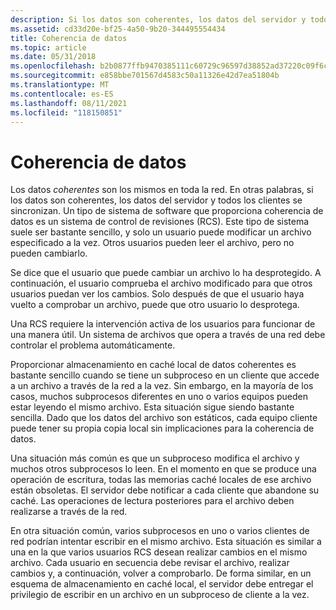 ```yaml
---
description: Si los datos son coherentes, los datos del servidor y todos los clientes se sincronizan. Un tipo de sistema de software que proporciona coherencia de datos es un sistema de control de revisiones (RCS).
ms.assetid: cd33d20e-bf25-4a50-9b20-344495554434
title: Coherencia de datos
ms.topic: article
ms.date: 05/31/2018
ms.openlocfilehash: b2b0877ffb9470385111c60729c96597d38852ad37220c09f6c27e6977e0e97c
ms.sourcegitcommit: e858bbe701567d4583c50a11326e42d7ea51804b
ms.translationtype: MT
ms.contentlocale: es-ES
ms.lasthandoff: 08/11/2021
ms.locfileid: "118150851"
---
```

# <a name="data-coherency"></a>Coherencia de datos

Los datos *coherentes* son los mismos en toda la red. En otras palabras, si los datos son coherentes, los datos del servidor y todos los clientes se sincronizan. Un tipo de sistema de software que proporciona coherencia de datos es un sistema de control de revisiones (RCS). Este tipo de sistema suele ser bastante sencillo, y solo un usuario puede modificar un archivo especificado a la vez. Otros usuarios pueden leer el archivo, pero no pueden cambiarlo.

Se dice que el usuario que puede cambiar un archivo lo ha desprotegido. A continuación, el usuario comprueba el archivo modificado para que otros usuarios puedan ver los cambios. Solo después de que el usuario haya vuelto a comprobar un archivo, puede que otro usuario lo desprotega.

Una RCS requiere la intervención activa de los usuarios para funcionar de una manera útil. Un sistema de archivos que opera a través de una red debe controlar el problema automáticamente.

Proporcionar almacenamiento en caché local de datos coherentes es bastante sencillo cuando se tiene un subproceso en un cliente que accede a un archivo a través de la red a la vez. Sin embargo, en la mayoría de los casos, muchos subprocesos diferentes en uno o varios equipos pueden estar leyendo el mismo archivo. Esta situación sigue siendo bastante sencilla. Dado que los datos del archivo son estáticos, cada equipo cliente puede tener su propia copia local sin implicaciones para la coherencia de datos.

Una situación más común es que un subproceso modifica el archivo y muchos otros subprocesos lo leen. En el momento en que se produce una operación de escritura, todas las memorias caché locales de ese archivo están obsoletas. El servidor debe notificar a cada cliente que abandone su caché. Las operaciones de lectura posteriores para el archivo deben realizarse a través de la red.

En otra situación común, varios subprocesos en uno o varios clientes de red podrían intentar escribir en el mismo archivo. Esta situación es similar a una en la que varios usuarios RCS desean realizar cambios en el mismo archivo. Cada usuario en secuencia debe revisar el archivo, realizar cambios y, a continuación, volver a comprobarlo. De forma similar, en un esquema de almacenamiento en caché local, el servidor debe entregar el privilegio de escribir en un archivo en un subproceso de cliente a la vez.

 

 



